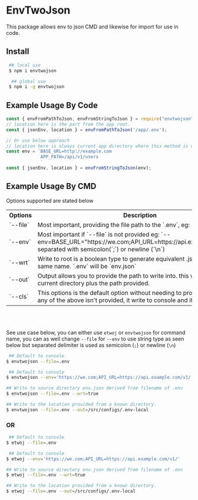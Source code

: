 # EnvTwoJson

This package allows env to json CMD and likewise for import for use in code.

## Install

```sh
 ## local use
 $ npm i envtwojson

  ## global use
 $ npm i -g envtwojson
```

## Example Usage By Code

```ts
const { envFromPathToJson, envFromStringToJson } = require("envtwojson");
// location here is the part from the app root.
const { jsonEnv, location } = envFromPathToJson('/app/.env'); 

// Or use below approach
// location here is always current app directory where this method is used and env data are always separated by newline.
const env = `BASE_URL=http://example.com
			 APP_PATH=/api/v1/users
			 `			 
const { jsonEnv, location } = envFromStringToJson(env); 
```



## Example Usage By CMD
 
Options supported are stated below

<table>
	<tr><th width="10%">Options</th> <th width="50%">Description</th> <th width="40%">Value</th></tr>
	<tr>
		<td>`--file`</td>
		<td>Most important, providing the file path to the `.env`,  eg: `--file=.env`</td>
		<td>`users/configs/.env` or `src/.env` etc,</td>
	</tr>
	<tr>
		<td>`--env`</td>
		<td>Most important if `--file` is not provided eg: `--env=BASE_URL="https://we.com;API_URL=https://api.example.com/v1/"`, separated with semicolon(`;`) or newline (`\n`)</td>
		<td>`--env="API_BASE_URL=users/configs/.env; CARD_NO=13313`</td>
	</tr>
	<tr>
		<td>`--wrt`</td>
		<td>Write to root is a boolean type to generate equivalent .json version of same name. `.env` will be `env.json`</td> 
		<td>`true|false`  or `1|0`, eg: `--wrt=true`</td>
	</tr>
	<tr>
		<td>`--out`</td> 
		<td>Output allows you to provide the path to write into. this will write from current directory plus the path provided.</td> 
		<td>`--out=/users/configs`</td>
	</tr>
	<tr>
		<td>`--cls`</td> 
		<td>This options is the default option without needing to provide the flag, if any of the above isn't provided, it write to console and it is a boolean type</td>
		<td>`--cls=true`</td>
	</tr>
</table>
<br><br>


See use case below, you can either use `etwoj` or `envtwojson` for command name, you can as well change `--file` for `--env` to use string type as seen below but separated delimiter is used as semicolon (`;`) or newline (`\n`)

```sh
 ## Default to console
$ envtwojson --file=.env 

 ## Default to console
$ envtwojson --env='https://we.com;API_URL=https://api.example.com/v1/'

## Write to source directory env.json derived from filename of .env
$ envtwojson --file=.env --wrt=true 

## Write to the location provided from a known directory.
$ envtwojson --file=.env --out=/src/configs/.env-local 

```

<h3>OR</h3>


```sh
 ## Default to console
$ etwoj --file=.env 

 ## Default to console
$ etwoj --env='https://we.com;API_URL=https://api.example.com/v1/'

## Write to source directory env.json derived from filename of .env
$ etwoj --file=.env --wrt=true 

## Write to the location provided from a known directory.
$ etwoj --file=.env --out=/src/configs/.env-local 

```
